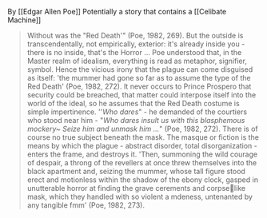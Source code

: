 By [[Edgar Allen Poe]]
Potentially a story that contains a [[Celibate Machine]]

>Without was the "Red Death'" (Poe, 1982, 269). But the outside is transcendentally, not empirically, exterior: it's already inside you - there is no inside, that's the Horror ... Poe understood that, in the Master realm of idealism, everything is read as metaphor, signifier, symbol. Hence the vicious irony that the plague can come disguised as itself: 'the mummer had gone so far as to assume the type of the Red Death' (Poe, 1982, 272). It never occurs to Prince Prospero that security could be breached, that matter could interpose itself into the world of the ideal, so he assumes that the Red Death costume is simple impertinence. ''_Who dares_" - he demanded of the courtiers who stood near him - "_Who dares insult us with this blasphemous mockery~ Seize him and unmask him ..._" (Poe, 1982, 272). There is of course no true subject beneath the mask. The masque or fiction is the means by which the plague - abstract disorder, total disorganization - enters the frame, and destroys it. 'Then, summoning the wild courage of despair, a throng of the revellers at once threw themselves into the black apartment and, seizing the mummer, whose tall figure stood erect and motionless within the shadow of the ebony clock, gasped in unutterable horror at finding the grave cerements and corpselike mask, which they handled with so violent a mdeness, untenanted by any tangible fmm' (Poe, 1982, 273).